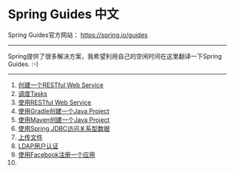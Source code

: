 # Spring Guides 中文
Spring Guides官方网站： https://spring.io/guides

----------
Spring提供了很多解决方案，我希望利用自己的空闲时间在这里翻译一下Spring Guides.   :-)

----------


 1. <a href="/01_Building a RESTful Web Service.md">创建一个RESTful Web Service  </a>
 2. <a href="/">调度Tasks</a> 
 3. <a href="/">使用RESTful Web Service</a>
 4. <a href="/">使用Gradle创建一个Java Project</a>
 5. <a href="/">使用Maven创建一个Java Project</a>
 6. <a href="/">使用Spring JDBC访问关系型数据</a>
 7. <a href="/">上传文件</a>
 8. <a href="/">LDAP用户认证</a>
 9. <a href="/">使用Facebook注册一个应用</a>
 10. 


